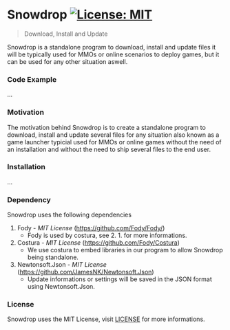 # Snowdrop [![License: MIT](https://img.shields.io/badge/License-MIT-yellow.svg)](https://opensource.org/licenses/MIT)

> Download, Install and Update 

Snowdrop is a standalone program to download, install and update files it will be typically used for MMOs or online scenarios to deploy games, but it can be used for any other situation aswell.



### Code Example

...



### Motivation

The motivation behind Snowdrop is to create a standalone program to download, install and update several files for any situation also known as a game launcher typicial used for MMOs or online games without the need of an installation and without the need to ship several files to the end user.



### Installation

...



### Dependency

Snowdrop uses the following dependencies

1. Fody - *MIT License* (https://github.com/Fody/Fody/)
   - Fody is used by costura, see 2. 1. for more informations.
2. Costura - *MIT License* (https://github.com/Fody/Costura)
   - We use costura to embed libraries in our program to allow Snowdrop being standalone.
3. Newtonsoft.Json - *MIT License* (https://github.com/JamesNK/Newtonsoft.Json)
   - Update informations or settings will be saved in the JSON format using Newtonsoft.Json.





### License

Snowdrop uses the MIT License, visit [LICENSE](LICENSE) for more informations.